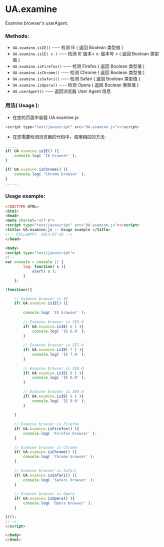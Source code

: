 UA.examine
==========

Examine browser's userAgent.

### Methods:

  - `UA.examine.isIE()` ---- 检测 IE ( 返回 Boolean 类型值 )
  - `UA.examine.isIE( v )` ---- 检测 IE 版本< v: 版本号 > ( 返回 Boolean 类型值 )
  - `UA.examine.isFirefox()` ---- 检测 Firefox ( 返回 Boolean 类型值 )
  - `UA.examine.isChrome()` ---- 检测 Chrome ( 返回 Boolean 类型值 )
  - `UA.examine.isSafari()` ---- 检测 Safari ( 返回 Boolean 类型值 )
  - `UA.examine.isOpera()` ---- 检测 Opera ( 返回 Boolean 类型值 )
  - `UA.userAgent()` ---- 返回浏览器 User Agent 信息

### 用法( Usage ):

  - 在您的页面中装载 UA.examine.js:
  
  ```javascript
  <script type="text/javascript" src="UA.examine.js"></script>
  ```
  
  - 在您需要检测浏览器的代码中，调用相应的方法:

  ```javascript
  ......
  if( UA.examine.isIE() ){
      console.log( 'IE browser' );
  }
  
  if( UA.examine.isChrome() ){
      console.log( 'Chrome browser' );
  }
  ......
  ```
  
### Usage example:

  ```html
  <!DOCTYPE HTML>
  <html>
  <head>
  <meta charset="utf-8">
  <script type="text/javascript" src="UA.examine.js"></script>
  <title> UA.examine.js -- Usage example </title>
  <!-- KILLHAPPY. 2013-07-20 -->
  </head>
  
  <body>
  <script type="text/javascript">
  <!--
  var console = console || {
          log: function( s ){
              alert( s );
          }
      };
  
  (function(){
  
      // Examine browser is IE
      if( UA.examine.isIE() ){
    
          console.log( 'IE browser' );
        
          // Examine browser is IE6.0
          if( UA.examine.isIE( 6 ) ){
              console.log( 'IE 6.0' );	
          }
        
          // Examine browser is IE7.0
          if( UA.examine.isIE( 7 ) ){
              console.log( 'IE 7.0' );	
          }
        
          // Examine browser is IE8.0
          if( UA.examine.isIE( 8 ) ){
              console.log( 'IE 8.0' );	
          }
        
          // Examine browser is IE9.0
          if( UA.examine.isIE( 9 ) ){
              console.log( 'IE 9.0' );	
          }
    
      }
    
      // Examine browser is Firefox
      if( UA.examine.isFirefox() ){		
          console.log( 'Firefox browser' );	
      }
    
      // Examine browser is Chrome
      if( UA.examine.isChrome() ){		
          console.log( 'Chrome browser' );	
      }
    
      // Examine browser is Safari
      if( UA.examine.isSafari() ){		
          console.log( 'Safari browser' );	
      }
    
      // Examine browser is Opera
      if( UA.examine.isOpera() ){		
          console.log( 'Opera browser' );	
      }

  })();
  //-->
  </script>
  
  </body>
  </html>
  ```
